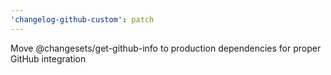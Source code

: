 ```yaml
---
'changelog-github-custom': patch
---
```


Move @changesets/get-github-info to production dependencies for proper GitHub integration
